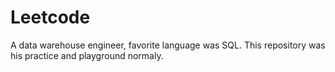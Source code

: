 # Leetcode
A data warehouse engineer, favorite language was SQL.
This repository was his practice and playground normaly.
